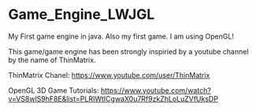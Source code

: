# Game_Engine_LWJGL
My First game engine in java. Also my first game. I am using OpenGL! 

This game/game engine has been strongly inspiried by a youtube channel by the name of ThinMatrix.

ThinMatrix Chanel: https://www.youtube.com/user/ThinMatrix

OpenGL 3D Game Tutorials: https://www.youtube.com/watch?v=VS8wlS9hF8E&list=PLRIWtICgwaX0u7Rf9zkZhLoLuZVfUksDP

